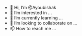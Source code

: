 - 👋 Hi, I’m @Ayoubishak
- 👀 I’m interested in ...
- 🌱 I’m currently learning ...
- 💞️ I’m looking to collaborate on ...
- 📫 How to reach me ...

<!---
Ayoubishak/Ayoubishak is a ✨ special ✨ repository because its `README.md` (this file) appears on your GitHub profile.
You can click the Preview link to take a look at your changes.
--->
